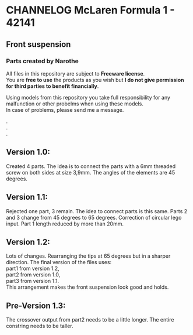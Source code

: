 # CHANNELOG McLaren Formula 1 - 42141 
## Front suspension
### Parts created by Narothe

All files in this repository are subject to **Freeware license**.<br>
You are **free to use** the products as you wish but **I do not give permission for third parties to benefit financially**.<br>

Using models from this repository you take full responsibility for any malfunction or other probelms when using these models.<br>
In case of problems, please send me a message.

.<br>
.<br>
.<br>

## Version 1.0:
Created 4 parts. The idea is to connect the parts with a 6mm threaded screw on both sides at size 3,9mm. The angles of the elements are 45 degrees.

## Version 1.1:
Rejected one part, 3 remain. The idea to connect parts is this same. Parts 2 and 3 change from 45 degrees to 65 degrees. Correction of circular lego input. Part 1 length reduced by more than 20mm.

## Version 1.2:
Lots of changes. Rearranging the tips at 65 degrees but in a sharper direction. The final version of the files uses: <br>
part1 from version 1.2, <br>
part2 from version 1.0, <br>
part3 from version 1.1. <br>
This arrangement makes the front suspension look good and holds.

## Pre-Version 1.3:
The crossover output from part2 needs to be a little longer. The entire constring needs to be taller.
